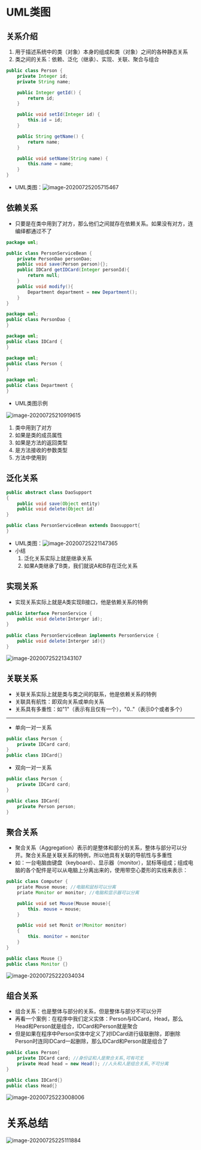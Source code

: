 # UML类图

## 关系介绍

1. 用于描述系统中的类（对象）本身的组成和类（对象）之间的各种静态关系
2. 类之间的关系：依赖、泛化（继承）、实现、关联、聚合与组合

```java
public class Person {
    private Integer id;
    private String name;

    public Integer getId() {
        return id;
    }

    public void setId(Integer id) {
        this.id = id;
    }

    public String getName() {
        return name;
    }

    public void setName(String name) {
        this.name = name;
    }
}
```

- UML类图：![image-20200725205715467](图片.assets/image-20200725205715467.png)

## 依赖关系

- 只要是在类中用到了对方，那么他们之间就存在依赖关系。如果没有对方，连编绎都通过不了

```java
package uml;

public class PersonServiceBean {
    private PersonDao personDao;
    public void save(Person person){};
    public IDCard getIDCard(Integer personId){
        return null;
    }
    public void modify(){
        Department department = new Department();
    }
}

package uml;
public class PersonDao {
}

package uml;
public class IDCard {
}

package uml;
public class Person {
}

package uml;
public class Department {
}
```

- UML类图示例

![image-20200725210919615](图片.assets/image-20200725210919615.png)

1. 类中用到了对方
2. 如果是类的成员属性
3. 如果是方法的返回类型
4. 是方法接收的参数类型
5. 方法中使用到

## 泛化关系

```java
public abstract class DaoSupport 
{
    public void save(Object entity)
    public void delete(Object id)
}

public class PersonServiceBean extends Daosupport{
}
```

- UML类图：![image-20200725221147365](图片.assets/image-20200725221147365.png)
- 小结
  1. 泛化关系实际上就是继承关系
  2. 如果A类继承了B类，我们就说A和B存在泛化关系

## 实现关系

- 实现关系实际上就是A类实现B接口，他是依赖关系的特例

```java
public interface PersonService {
    public void delete(Interger id); 
}
                                
public class PersonServiceBean implements PersonService {
    public void delete(Interger id){}
}
```

![image-20200725221343107](图片.assets/image-20200725221343107.png)

## 关联关系

- 关联关系实际上就是类与类之间的联系，他是依赖关系的特例
- 关联具有航性：即双向关系或单向关系
- 关系具有多重性：如"1"（表示有且仅有一个），"0.."（表示0个或者多个）

---

- 单向一对一关系

```java
public class Person {
    private IDCard card;
}
public class IDCard{}
```

- 双向一对一关系

```java
public class Person {
    private IDCard card;
}

public class IDCard{
    private Person person;
}
```

## 聚合关系

- 聚合关系（Aggregation）表示的是整体和部分的关系，整体与部分可以分开。聚合关系是关联关系的特例，所以他具有关联的导航性与多重性
- 如：一台电脑由键盘（keyboard）、显示器（monitor），鼠标等组成；组成电脑的各个配件是可以从电脑上分离出来的，使用带空心菱形的实线来表示：

```java
public class Computer {
    priate Mouse mouse; //电脑和鼠标可以分离
    priate Monitor or monitor; //电脑和显示器可以分离

    public void set Mouse(Mouse mouse){
        this. mouse = mouse;
    }

    public void set Monit or(Monitor monitor)
    {
        this. monitor = monitor
    }
}

public class Mouse {}
public class Monitor {}
```

![image-20200725222034034](图片.assets/image-20200725222034034.png)

## 组合关系

- 组合关系：也是整体与部分的关系，但是整体与部分不可以分开
- 再看一个案例：在程序中我们定义实体：Person与IDCard，Head，那么Head和Person就是组合，IDCard和Person就是聚合
- 但是如果在程序中Person实体中定义了对IDCard进行级联删除，即删除Person时连同IDCard一起删除，那么IDCard和Person就是组合了

```java
public class Person{
    private IDCard card; //身份证和人是聚合关系,可有可无
    private Head head = new Head(); //人头和人是组合关系,不可分离
}

public class IDCard{}
public class Head{}
```

![image-20200725223008006](图片.assets/image-20200725223008006.png)

# 关系总结

![image-20200725225111884](图片.assets/image-20200725225111884.png)